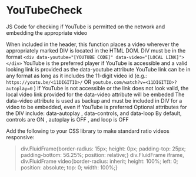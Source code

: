 # YouTubeCheck
JS Code for checking if YouTube is permitted on the network and embedding the appropriate video

When included in the header, this function places a video wherever the appropriately marked DIV is located in the HTML DOM.
DIV must be in the format `<div data-youtube="[YOUTUBE CODE]" data-video="[LOCAL LINK]"></div>`
YouTube is the preferred player if YouTube is accessible and a valid looking link is provided as the data-youtube attribute
YouTube link can be in any format as long as it includes the 11-digit video id (e.g.: `https://youtu.be/<11DIGITID>/` OR `youtube.com/watch?v=<11DIGITID>?autoplay=0` )
If YouTube is not accessible or the link does not look valid, the local video link provided for the data-video attribute will be embeded
The data-video attribute is used as backup and must be included in DIV for a video to be embedded, even if YouTube is preferred
Optional attributes for the DIV include: data-autoplay , data-controls, and data-loop
By default, controls are ON , autoplay is OFF , and loop is OFF

Add the following to your CSS library to make standard ratio videos responsive:
> div.FluidFrame{border-radius: 15px; height: 0px; padding-top: 25px; padding-bottom: 56.25%; position: relative;}
> div.FluidFrame iframe, div.FluidFrame video{border-radius: inherit; height: 100%; left: 0; position: absolute; top: 0; width: 100%;}
